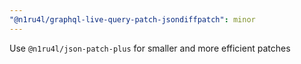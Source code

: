 ```yaml
---
"@n1ru4l/graphql-live-query-patch-jsondiffpatch": minor
---
```


Use `@n1ru4l/json-patch-plus` for smaller and more efficient patches
